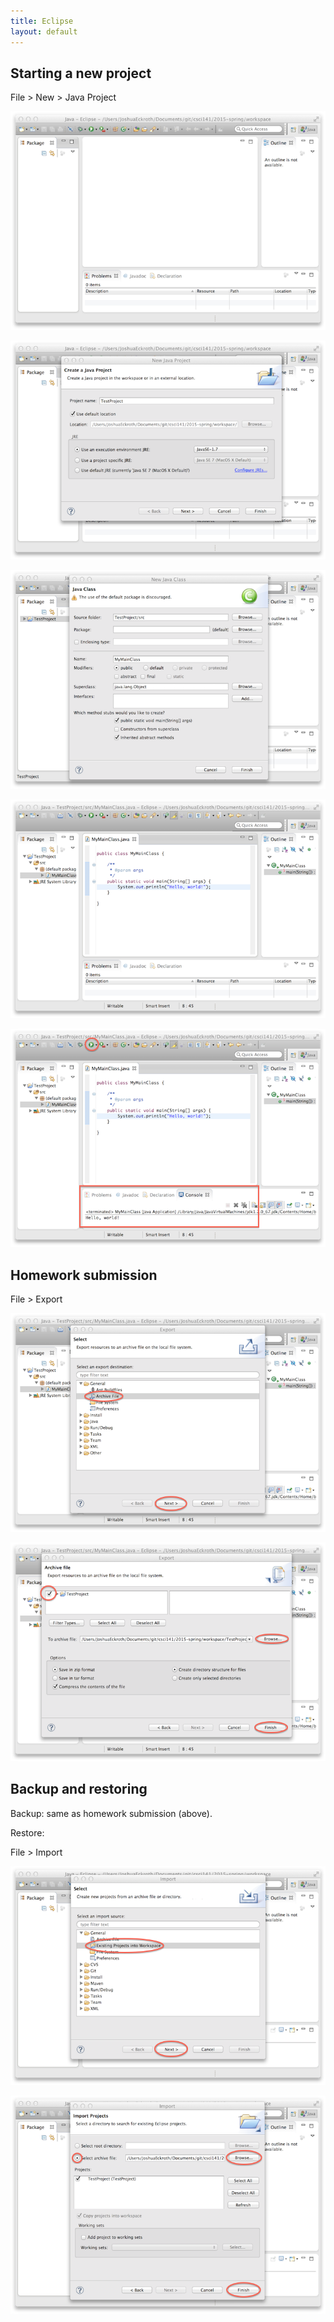 ```yaml
---
title: Eclipse
layout: default
---
```


## Starting a new project

File > New > Java Project

![Eclipse new project](/images/eclipse-project-1.png)

![Eclipse new project](/images/eclipse-project-2.png)

![Eclipse new project](/images/eclipse-project-3.png)

![Eclipse new project](/images/eclipse-project-4.png)

![Eclipse new project](/images/eclipse-project-5.png)

## Homework submission

File > Export

![Eclipse export project](/images/eclipse-export-1.png)

![Eclipse export project](/images/eclipse-export-2.png)

## Backup and restoring

Backup: same as homework submission (above).

Restore:

File > Import

![Eclipse import project](/images/eclipse-import-1.png)

![Eclipse import project](/images/eclipse-import-2.png)

